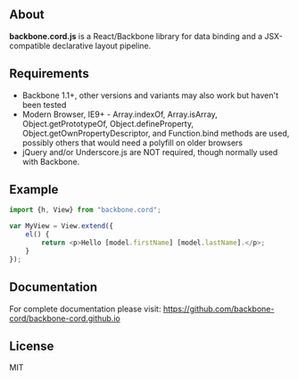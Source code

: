 About
-------------------------------

**backbone.cord.js** is a React/Backbone library for data binding and a JSX-compatible declarative layout pipeline.

Requirements
-------------------------------

* Backbone 1.1+, other versions and variants may also work but haven't been tested
* Modern Browser, IE9+ - Array.indexOf, Array.isArray, Object.getPrototypeOf, Object.defineProperty, Object.getOwnPropertyDescriptor, and Function.bind methods are used, possibly others that would need a polyfill on older browsers
* jQuery and/or Underscore.js are NOT required, though normally used with Backbone.

Example
-------------------------------

```javascript
import {h, View} from "backbone.cord";

var MyView = View.extend({
	el() {
		return <p>Hello [model.firstName] [model.lastName].</p>;
	}
});
```

Documentation
-------------------------------

For complete documentation please visit: <https://github.com/backbone-cord/backbone-cord.github.io>

License
-------------------------------
MIT
